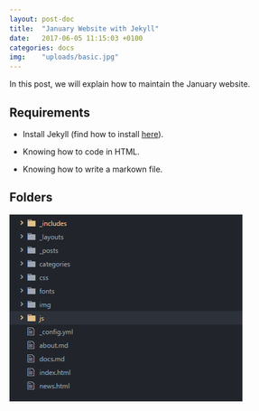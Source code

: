```yaml
---
layout: post-doc
title:  "January Website with Jekyll"
date:   2017-06-05 11:15:03 +0100
categories: docs
img:    "uploads/basic.jpg"
---
```


In this post, we will explain how to maintain the January website.

## Requirements

* Install Jekyll (find how to install [here](https://jekyllrb.com/docs/installation/)).

* Knowing how to code in HTML.

* Knowing how to write a markown file.

## Folders

![main folder](https://raw.githubusercontent.com/Jdarroy/Internship/master/blogpost/arborescance.PNG)
